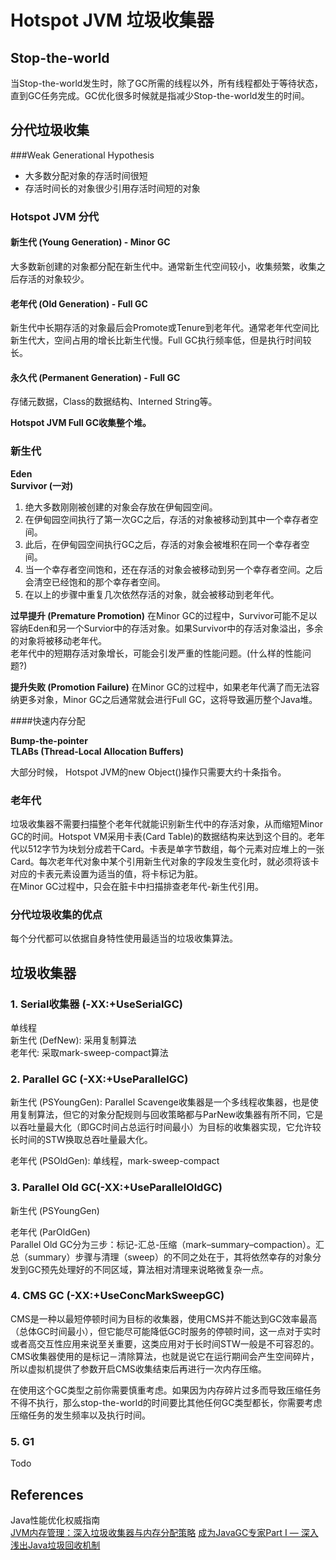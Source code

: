 # Hotspot JVM 垃圾收集器

## Stop-the-world

当Stop-the-world发生时，除了GC所需的线程以外，所有线程都处于等待状态，直到GC任务完成。GC优化很多时候就是指减少Stop-the-world发生的时间。

## 分代垃圾收集

###Weak Generational Hypothesis

* 大多数分配对象的存活时间很短
* 存活时间长的对象很少引用存活时间短的对象

### Hotspot JVM 分代

#### 新生代 (Young Generation) - Minor GC

大多数新创建的对象都分配在新生代中。通常新生代空间较小，收集频繁，收集之后存活的对象较少。

#### 老年代 (Old Generation) - Full GC

新生代中长期存活的对象最后会Promote或Tenure到老年代。通常老年代空间比新生代大，空间占用的增长比新生代慢。Full GC执行频率低，但是执行时间较长。

#### 永久代 (Permanent Generation) - Full GC

存储元数据，Class的数据结构、Interned String等。

**Hotspot JVM Full GC收集整个堆。**

### 新生代

**Eden** <br />
**Survivor (一对)**

1. 绝大多数刚刚被创建的对象会存放在伊甸园空间。
2. 在伊甸园空间执行了第一次GC之后，存活的对象被移动到其中一个幸存者空间。
3. 此后，在伊甸园空间执行GC之后，存活的对象会被堆积在同一个幸存者空间。
4. 当一个幸存者空间饱和，还在存活的对象会被移动到另一个幸存者空间。之后会清空已经饱和的那个幸存者空间。
5. 在以上的步骤中重复几次依然存活的对象，就会被移动到老年代。

**过早提升 (Premature Promotion)**
在Minor GC的过程中，Survivor可能不足以容纳Eden和另一个Survior中的存活对象。如果Survivor中的存活对象溢出，多余的对象将被移动老年代。<br />
老年代中的短期存活对象增长，可能会引发严重的性能问题。(什么样的性能问题?)

**提升失败 (Promotion Failure)**
在Minor GC的过程中，如果老年代满了而无法容纳更多对象，Minor GC之后通常就会进行Full GC，这将导致遍历整个Java堆。


####快速内存分配

**Bump-the-pointer** <br />
**TLABs (Thread-Local Allocation Buffers)** <br />

大部分时候， Hotspot JVM的new Object()操作只需要大约十条指令。

### 老年代

垃圾收集器不需要扫描整个老年代就能识别新生代中的存活对象，从而缩短Minor GC的时间。Hotspot VM采用卡表(Card Table)的数据结构来达到这个目的。老年代以512字节为块划分成若干Card。卡表是单字节数组，每个元素对应堆上的一张Card。每次老年代对象中某个引用新生代对象的字段发生变化时，就必须将该卡对应的卡表元素设置为适当的值，将卡标记为脏。<br />
在Minor GC过程中，只会在脏卡中扫描排查老年代-新生代引用。


### 分代垃圾收集的优点

每个分代都可以依据自身特性使用最适当的垃圾收集算法。


## 垃圾收集器

### 1. Serial收集器 (-XX:+UseSerialGC)

单线程 <br />
新生代 (DefNew): 采用复制算法 <br />
老年代: 采取mark-sweep-compact算法 <br />

### 2. Parallel GC (-XX:+UseParallelGC)

新生代 (PSYoungGen): Parallel Scavenge收集器是一个多线程收集器，也是使用复制算法，但它的对象分配规则与回收策略都与ParNew收集器有所不同，它是以吞吐量最大化（即GC时间占总运行时间最小）为目标的收集器实现，它允许较长时间的STW换取总吞吐量最大化。 

老年代 (PSOldGen): 单线程，mark-sweep-compact

### 3. Parallel Old GC(-XX:+UseParallelOldGC)

新生代 (PSYoungGen)

老年代 (ParOldGen) <br />
Parallel Old GC分为三步：标记-汇总-压缩（mark–summary–compaction）。汇总（summary）步骤与清理（sweep）的不同之处在于，其将依然幸存的对象分发到GC预先处理好的不同区域，算法相对清理来说略微复杂一点。

### 4. CMS GC (-XX:+UseConcMarkSweepGC)

CMS是一种以最短停顿时间为目标的收集器，使用CMS并不能达到GC效率最高（总体GC时间最小），但它能尽可能降低GC时服务的停顿时间，这一点对于实时或者高交互性应用来说至关重要，这类应用对于长时间STW一般是不可容忍的。CMS收集器使用的是标记－清除算法，也就是说它在运行期间会产生空间碎片，所以虚拟机提供了参数开启CMS收集结束后再进行一次内存压缩。 

在使用这个GC类型之前你需要慎重考虑。如果因为内存碎片过多而导致压缩任务不得不执行，那么stop-the-world的时间要比其他任何GC类型都长，你需要考虑压缩任务的发生频率以及执行时间。


### 5. G1

Todo


## References

Java性能优化权威指南 <br />
[JVM内存管理：深入垃圾收集器与内存分配策略](http://hllvm.group.iteye.com/group/wiki/2859-JVM)
[成为JavaGC专家Part I — 深入浅出Java垃圾回收机制](http://www.importnew.com/1993.html)


